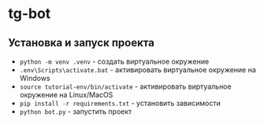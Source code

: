 # tg-bot

## Установка и запуск проекта

- `python -m venv .venv` - создать виртуальное окружение
- `.env\Scripts\activate.bat` - активировать виртуальное окружение на Windows
- `source tutorial-env/bin/activate` - активировать виртуальное окружение на Linux/MacOS
- `pip install -r requirements.txt` - установить зависимости
- `python bot.py` - запустить проект
